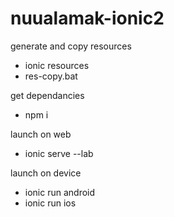 # nuualamak-ionic2

generate and copy resources
- ionic resources
- res-copy.bat

get dependancies
- npm i

launch on web
- ionic serve --lab

launch on device
- ionic run android
- ionic run ios
